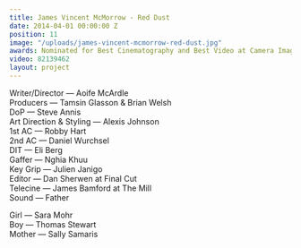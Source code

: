 ```yaml
---
title: James Vincent McMorrow - Red Dust
date: 2014-04-01 00:00:00 Z
position: 11
image: "/uploads/james-vincent-mcmorrow-red-dust.jpg"
awards: Nominated for Best Cinematography and Best Video at Camera Image 2014
video: 82139462
layout: project
---
```


Writer/Director — Aoife McArdle  
Producers — Tamsin Glasson & Brian Welsh  
DoP — Steve Annis  
Art Direction & Styling — Alexis Johnson  
1st AC — Robby Hart  
2nd AC — Daniel Wurchsel  
DIT — Eli Berg  
Gaffer — Nghia Khuu  
Key Grip — Julien Janigo  
Editor — Dan Sherwen at Final Cut  
Telecine — James Bamford at The Mill  
Sound — Father

Girl  — Sara Mohr  
Boy — Thomas Stewart  
Mother — Sally Samaris